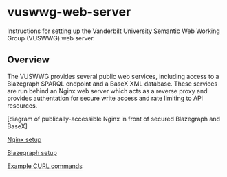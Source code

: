 # vuswwg-web-server
 Instructions for setting up the Vanderbilt University Semantic Web Working Group (VUSWWG) web server.

## Overview
The VUSWWG provides several public web services, including access to a Blazegraph SPARQL endpoint and a BaseX XML database. These services are run behind an Nginx web server which acts as a reverse proxy and provides authentation for secure write access and rate limiting to API resources.

[diagram of publically-accessible Nginx in front of secured Blazegraph and BaseX]

[Nginx setup](nginx-setup.md)

[Blazegraph setup](blazegraph-setup.md)

[Example CURL commands](curl-commands.md)
